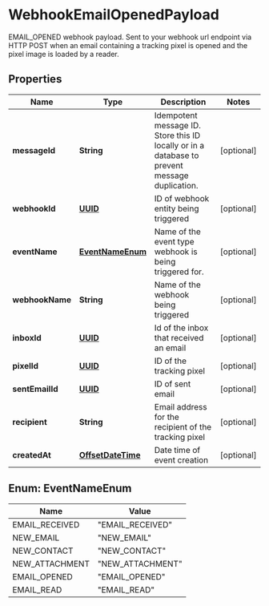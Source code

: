 

# WebhookEmailOpenedPayload

EMAIL_OPENED webhook payload. Sent to your webhook url endpoint via HTTP POST when an email containing a tracking pixel is opened and the pixel image is loaded by a reader.
## Properties

Name | Type | Description | Notes
------------ | ------------- | ------------- | -------------
**messageId** | **String** | Idempotent message ID. Store this ID locally or in a database to prevent message duplication. |  [optional]
**webhookId** | [**UUID**](UUID) | ID of webhook entity being triggered |  [optional]
**eventName** | [**EventNameEnum**](#EventNameEnum) | Name of the event type webhook is being triggered for. |  [optional]
**webhookName** | **String** | Name of the webhook being triggered |  [optional]
**inboxId** | [**UUID**](UUID) | Id of the inbox that received an email |  [optional]
**pixelId** | [**UUID**](UUID) | ID of the tracking pixel |  [optional]
**sentEmailId** | [**UUID**](UUID) | ID of sent email |  [optional]
**recipient** | **String** | Email address for the recipient of the tracking pixel |  [optional]
**createdAt** | [**OffsetDateTime**](OffsetDateTime) | Date time of event creation |  [optional]



## Enum: EventNameEnum

Name | Value
---- | -----
EMAIL_RECEIVED | &quot;EMAIL_RECEIVED&quot;
NEW_EMAIL | &quot;NEW_EMAIL&quot;
NEW_CONTACT | &quot;NEW_CONTACT&quot;
NEW_ATTACHMENT | &quot;NEW_ATTACHMENT&quot;
EMAIL_OPENED | &quot;EMAIL_OPENED&quot;
EMAIL_READ | &quot;EMAIL_READ&quot;




